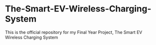 # The-Smart-EV-Wireless-Charging-System
This is the official repository for my Final Year Project, The Smart EV Wireless Charging System
